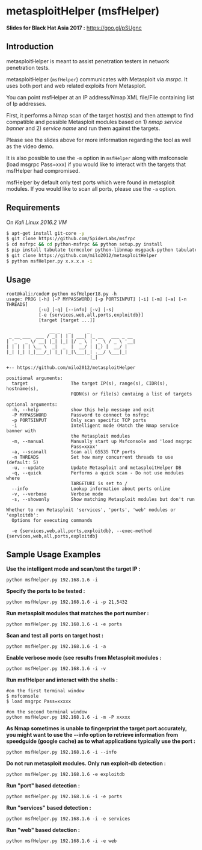 metasploitHelper (msfHelper)
================  
**Slides for Black Hat Asia 2017 :**
https://goo.gl/pSUgnc

## Introduction
metasploitHelper is meant to assist penetration testers in network penetration tests.

metasploitHelper (`msfHelper`) communicates with Metasploit via *msrpc*. It uses both port and web related exploits from Metasploit.

You can point msfHelper at an IP address/Nmap XML file/File containing list of Ip addresses.

First, it performs a Nmap scan of the target host(s) and then attempt to find compatible and possible Metasploit modules based on 1) *nmap service banner* and 2) *service name* and run them against the targets.  

Please see the slides above for more information regarding the tool as well as the video demo.

It is also possible to use the `-m` option in `msfHelper` along with msfconsole (load msgrpc Pass=xxx) if you would like to interact with the targets that msfHelper had compromised.

msfHelper by default only test ports which were found in metasploit modules.  If you would like to scan all ports, please use the `-a` option.

## Requirements

On *Kali Linux 2016.2 VM*

```bash
$ apt-get install git-core -y
$ git clone https://github.com/SpiderLabs/msfrpc
$ cd msfrpc && cd python-msfrpc && python setup.py install
$ pip install tabulate termcolor python-libnmap msgpack-python tabulate beautifulsoup4 termcolor requests
$ git clone https://github.com/milo2012/metasploitHelper
$ python msfHelper.py x.x.x.x -i
```  

## Usage

```
root@kali:/code# python msfHelper18.py -h
usage: PROG [-h] [-P MYPASSWORD] [-p PORTSINPUT] [-i] [-m] [-a] [-n THREADS]
            [-u] [-q] [--info] [-v] [-s]
            [-e {services,web,all,ports,exploitdb}]
            [target [target ...]]

                __ _   _      _                 
 _ __ ___  ___ / _| | | | ___| |_ __   ___ _ __
| '_ ` _ \/ __| |_| |_| |/ _ \ | '_ \ / _ \ '__|
| | | | | \__ \  _|  _  |  __/ | |_) |  __/ |   
|_| |_| |_|___/_| |_| |_|\___|_| .__/ \___|_|   
                               |_|              

+-- https://github.com/milo2012/metasploitHelper

positional arguments:
  target                The target IP(s), range(s), CIDR(s), hostname(s),
                        FQDN(s) or file(s) containg a list of targets

optional arguments:
  -h, --help            show this help message and exit
  -P MYPASSWORD         Password to connect to msfrpc
  -p PORTSINPUT         Only scan specific TCP ports
  -i                    Intelligent mode (Match the Nmap service banner with
                        the Metasploit modules
  -m, --manual          Manually start up Msfconsole and 'load msgrpc
                        Pass=xxxx'
  -a, --scanall         Scan all 65535 TCP ports
  -n THREADS            Set how many concurrent threads to use (default: 5)
  -u, --update          Update Metasploit and metasploitHelper DB
  -q, --quick           Performs a quick scan - Do not use modules where
                        TARGETURI is set to /
  --info                Lookup information about ports online
  -v, --verbose         Verbose mode
  -s, --showonly        Show matching Metasploit modules but don't run

Whether to run Metasploit 'services', 'ports', 'web' modules or 'exploitdb':
  Options for executing commands

  -e {services,web,all,ports,exploitdb}, --exec-method {services,web,all,ports,exploitdb}
```  

## Sample Usage Examples

**Use the intelligent mode and scan/test the target IP :**
```
python msfHelper.py 192.168.1.6 -i
```

**Specify the ports to be tested :**
```
python msfHelper.py 192.168.1.6 -i -p 21,5432
```

**Run metasploit modules that matches the port number :**
```
python msfHelper.py 192.168.1.6 -i -e ports
```

**Scan and test all ports on target host :**
```
python msfHelper.py 192.168.1.6 -i -a
```

**Enable verbose mode (see results from Metasploit modules :**
```
python msfHelper.py 192.168.1.6 -i -v
```

**Run msfHelper and interact with the shells :**
```
#on the first terminal window
$ msfconsole
$ load msgrpc Pass=xxxxx

#on the second terminal window
python msfHelper.py 192.168.1.6 -i -m -P xxxxx
```

**As Nmap sometimes is unable to fingerprint the target port accurately, you might want to use the --info option to retrieve information from speedguide (google cache) as to what applications typically use the port :**
```
python msfHelper.py 192.168.1.6 -i --info
```

**Do not run metasploit modules. Only run exploit-db detection :**
```
python msfHelper.py 192.168.1.6 -e exploitdb
```

**Run "port" based detection :**
```
python msfHelper.py 192.168.1.6 -i -e ports
```

**Run "services" based detection :**
```
python msfHelper.py 192.168.1.6 -i -e services
```

**Run "web" based detection :**
```
python msfHelper.py 192.168.1.6 -i -e web
```

